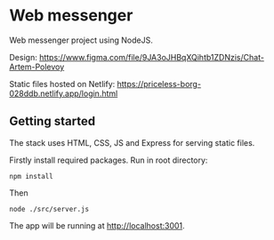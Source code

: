 # Web messenger
Web messenger project using NodeJS.

Design: https://www.figma.com/file/9JA3oJHBqXQihtb1ZDNzis/Chat-Artem-Polevoy

Static files hosted on Netlify: https://priceless-borg-028ddb.netlify.app/login.html

Getting started
---------------

The stack uses HTML, CSS, JS and Express for serving static files.

Firstly install required packages. Run in root directory:
```
npm install
```
Then
```
node ./src/server.js
```
The app will be running at [http://localhost:3001](http://localhost:3001).
